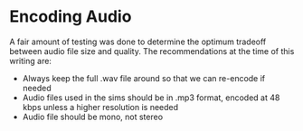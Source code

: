 Encoding Audio
==============

A fair amount of testing was done to determine the optimum tradeoff between audio file size and quality.  The
recommendations at the time of this writing are:

+ Always keep the full .wav file around so that we can re-encode if needed
+ Audio files used in the sims should be in .mp3 format, encoded at 48 kbps unless a higher resolution is needed
+ Audio file should be mono, not stereo
 
